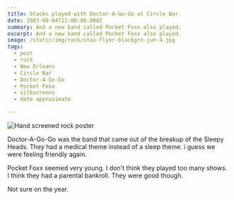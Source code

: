 ```yaml
---
title: Stacks played with Doctor-A-Go-Go at Circle Bar
date: 2003-06-04T21:00:00.000Z
summary: And a new band called Pocket Foxx also played.
excerpt: And a new band called Pocket Foxx also played.
image: /static/img/rock/stax-flyer-blackgrn-jun-4.jpg
tags:
  - post 
  - rock
  - New Orleans
  - Circle Bar
  - Doctor-A-Go-Go
  - Pocket Foxx
  - silkscreens
  - date approximate

---
```


![Hand screened rock poster](/static/img/rock/stax-flyer-blackgrn-jun-4.jpg "Hand screened rock poster")

Doctor-A-Go-Go was the band that came out of the breakup of the Sleepy Heads. They had a medical theme instead of a sleep theme. i guess we were feeling friendly again.

Pocket Foxx seemed very young. I don't think they played too many shows. I think they had a parental bankroll. They were good though.

Not sure on the year.

